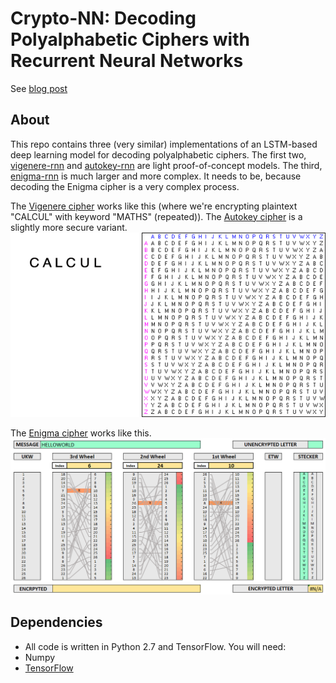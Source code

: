 Crypto-NN: Decoding Polyalphabetic Ciphers with Recurrent Neural Networks
=======
See [blog post](https://greydanus.github.io/2017/01/01/enigma-rnn/)

About
--------
This repo contains three (very similar) implementations of an LSTM-based deep learning model for decoding polyalphabetic ciphers. The first two, [vigenere-rnn](https://github.com/greydanus/crypto-rnn/autokey-rnn) and [autokey-rnn](https://github.com/greydanus/crypto-rnn/autokey-rnn) are light proof-of-concept models. The third, [enigma-rnn](https://github.com/greydanus/crypto-rnn/autokey-rnn) is much larger and more complex. It needs to be, because decoding the Enigma cipher is a very complex process.

The [Vigenere cipher](https://en.wikipedia.org/wiki/Vigen%C3%A8re_cipher) works like this (where we're encrypting plaintext "CALCUL" with keyword "MATHS" (repeated)). The [Autokey cipher](https://en.wikipedia.org/wiki/Autokey_cipher) is a slightly more secure variant.
![Vigenere cipher](static/vigenere.gif?raw=true)

The [Enigma cipher](https://en.wikipedia.org/wiki/Enigma_machine) works like this.
![Enigma cipher](static/enigma.gif?raw=true)

Dependencies
--------
* All code is written in Python 2.7 and TensorFlow. You will need:
 * Numpy
 * [TensorFlow](https://www.tensorflow.org/versions/master/get_started/os_setup.html#pip_install)
